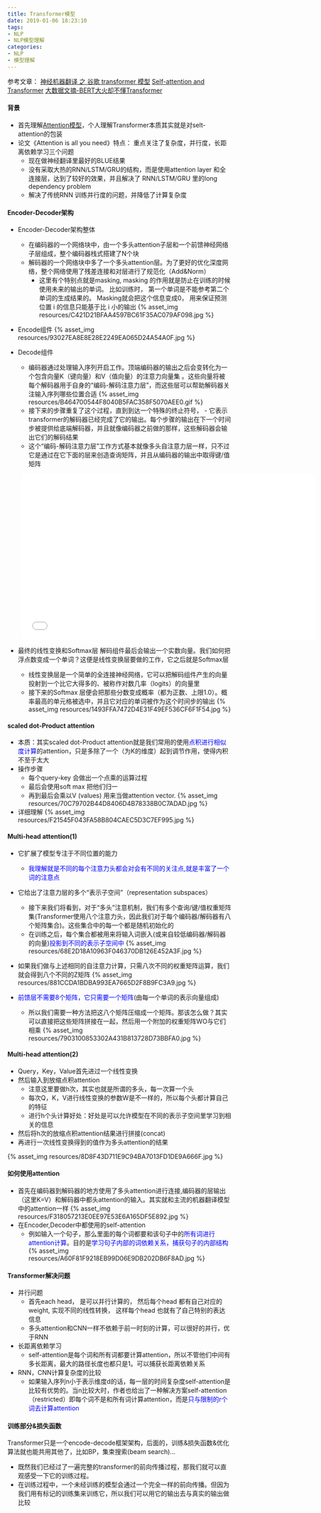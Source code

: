 ```yaml
---
title: Transformer模型
date: 2019-01-06 18:23:10
tags: 
- NLP
- NLP模型理解
categories: 
- NLP
- 模型理解
---
```


参考文章：
[神经机器翻译 之 谷歌 transformer 模型](https://shimo.im/docs/gmRW4WV2mjoXzKA1)
[Self-attention and Transformer](https://www.cnblogs.com/robert-dlut/p/8638283.html)
[大数据文摘-BERT大火却不懂Transformer](https://mp.weixin.qq.com/s?__biz=MjM5MTQzNzU2NA==&mid=2651666707&idx=1&sn=2e9149ccdba746eaec687038ce560349&chksm=bd4c1e808a3b97968a15cb3d21032b5394461a1be275476e4fd26563aa28d99be0b798ccee17&mpshare=1&scene=1&srcid=0111kbdci7utfkYpw9bNBcpF&key=f8b9d5856fa70f7d2eabd677b381f98687650f8caf1af873c78466b32517ee5af4eecc661ae63d35bf90beca422d1abea7b7c897e43f33ab3ef7de4c816797d4bad752a5e6f5acc1908b28ffd604355f&ascene=0&uin=MTE0NTY4MjMyMQ%3D%3D&devicetype=iMac+MacBookPro14%2C1+OSX+OSX+10.13.6+build(17G65)&version=11020201&lang=zh_CN&pass_ticket=sLCET0Y%2BZTkYDsKSej3nfbOS885niL2%2Bt2ffNlFmQw3FszFuawe4q3nwl02gUnCe)


#### 背景
- 首先理解[Attention模型](https://yuancl.github.io/2019/01/05/nlp/Attention模型/)，个人理解Transformer本质其实就是对selt-attention的包装
- 论文《Attention is all you need》特点：
  重点关注了复杂度，并行度，长距离依赖学习三个问题
  - 现在做神经翻译里最好的BLUE结果
  - 没有采取大热的RNN/LSTM/GRU的结构，而是使用attention layer 和全连接层，达到了较好的效果，并且解决了 RNN/LSTM/GRU 里的long dependency problem 
  - 解决了传统RNN 训练并行度的问题，并降低了计算复杂度


#### Encoder-Decoder架构
- Encoder-Decoder架构整体
  - 在编码器的一个网络块中，由一个多头attention子层和一个前馈神经网络子层组成，整个编码器栈式搭建了N个块
  - 解码器的一个网络块中多了一个多头attention层。为了更好的优化深度网络，整个网络使用了残差连接和对层进行了规范化（Add&Norm）
    - 这里有个特别点就是masking,  masking 的作用就是防止在训练的时候 使用未来的输出的单词。 比如训练时， 第一个单词是不能参考第二个单词的生成结果的。 Masking就会把这个信息变成0， 用来保证预测位置 i 的信息只能基于比 i 小的输出
{% asset_img resources/C421D21BFAA4597BC61F35AC079AF098.jpg %}

- Encode组件
  {% asset_img resources/93027EA8E8E28E2249EA065D24A54A0F.jpg %}

- Decode组件
  - 编码器通过处理输入序列开启工作。顶端编码器的输出之后会变转化为一个包含向量K（键向量）和V（值向量）的注意力向量集 。这些向量将被每个解码器用于自身的“编码-解码注意力层”，而这些层可以帮助解码器关注输入序列哪些位置合适
  {% asset_img resources/B464700544F8040B5FAC358F5070AEE0.gif %}
  - 接下来的步骤重复了这个过程，直到到达一个特殊的终止符号，  -  它表示transformer的解码器已经完成了它的输出。每个步骤的输出在下一个时间步被提供给底端解码器，并且就像编码器之前做的那样，这些解码器会输出它们的解码结果
  - 这个“编码-解码注意力层”工作方式基本就像多头自注意力层一样，只不过它是通过在它下面的层来创造查询矩阵，并且从编码器的输出中取得键/值矩阵
  <p style="margin-left: 8px;margin-right: 8px;"><span data-ratio="1.9636363636363636" id="js_tx_video_container_0.7003880785346812" class="js_tx_video_container" style="display: block; width: 661px; height: 372px;"><iframe frameborder="0" width="661" height="371.8125" allow="autoplay; fullscreen" allowfullscreen="true" src="//v.qq.com/txp/iframe/player.html?origin=https%3A%2F%2Fmp.weixin.qq.com&amp;vid=m13563cy49o&amp;autoplay=false&amp;full=true&amp;show1080p=false&amp;isDebugIframe=false"></iframe></span></p>

- 最终的线性变换和Softmax层
  解码组件最后会输出一个实数向量。我们如何把浮点数变成一个单词？这便是线性变换层要做的工作，它之后就是Softmax层
  - 线性变换层是一个简单的全连接神经网络，它可以把解码组件产生的向量投射到一个比它大得多的、被称作对数几率（logits）的向量里
  - 接下来的Softmax 层便会把那些分数变成概率（都为正数、上限1.0）。概率最高的单元格被选中，并且它对应的单词被作为这个时间步的输出
  {% asset_img resources/1493FFA7472D4E31F49EF536CF6F1F54.jpg %}

#### scaled dot-Product attention
- 本质：其实scaled dot-Product attention就是我们常用的使用<font color='blue'>点积进行相似度计算</font>的attention，只是多除了一个（为K的维度）起到调节作用，使得内积不至于太大
- 操作步骤
  - 每个query-key 会做出一个点乘的运算过程
  - 最后会使用soft max 把他们归一
  - 再到最后会乘以V (values) 用来当做attention vector. 
  {% asset_img resources/70C79702B44D8406D4B78338B0C7ADAD.jpg %}
- 详细理解
  {% asset_img resources/F21545F043FA58B804CAEC5D3C7EF995.jpg %}


#### Multi-head attention(1)
- 它扩展了模型专注于不同位置的能力
  - <font color='blue'>我理解就是不同的每个注意力头都会对会有不同的关注点,就是丰富了一个词的注意点</font>
- 它给出了注意力层的多个“表示子空间”（representation subspaces）
  - 接下来我们将看到，对于“多头”注意机制，我们有多个查询/键/值权重矩阵集(Transformer使用八个注意力头，因此我们对于每个编码器/解码器有八个矩阵集合)。这些集合中的每一个都是随机初始化的
  - 在训练之后，每个集合都被用来将输入词嵌入(或来自较低编码器/解码器的向量)<font color='blue'>投影到不同的表示子空间中</font>
 {% asset_img resources/68E2D18A10963F046370DB126E452A3F.jpg %}

- 如果我们做与上述相同的自注意力计算，只需八次不同的权重矩阵运算，我们就会得到八个不同的Z矩阵
  {% asset_img resources/881CCDA1BDBA993EA7665D2F8B9FC3A9.jpg %}

- <font color='blue'>前馈层不需要8个矩阵，它只需要一个矩阵</font>(由每一个单词的表示向量组成)
  - 所以我们需要一种方法把这八个矩阵压缩成一个矩阵。那该怎么做？其实可以直接把这些矩阵拼接在一起，然后用一个附加的权重矩阵WO与它们相乘
{% asset_img resources/7903100853302A431B813728D73BBFA0.jpg %}

#### Multi-head attention(2)
- Query，Key，Value首先进过一个线性变换
- 然后输入到放缩点积attention
  - 注意这里要做h次，其实也就是所谓的多头，每一次算一个头
  - 每次Q，K，V进行线性变换的参数W是不一样的，所以每个头都计算自己的特征
  - 进行h个头计算好处：好处是可以允许模型在不同的表示子空间里学习到相关的信息
- 然后将h次的放缩点积attention结果进行拼接(concat)
- 再进行一次线性变换得到的值作为多头attention的结果

{% asset_img resources/8D8F43D711E9C94BA7013FD1DE9A666F.jpg %}


#### 如何使用attention
- 首先在编码器到解码器的地方使用了多头attention进行连接,编码器的层输出（这里K=V）和解码器中都头attention的输入。其实就和主流的机器翻译模型中的attention一样
  {% asset_img resources/F318057213E0EE97E53E6A165DF5E892.jpg %}
- 在Encoder,Decoder中都使用的self-attention
  - 例如输入一个句子，那么里面的每个词都要和该句子中的<font color='blue'>所有词进行attention计算</font>。目的是<font color='blue'>学习句子内部的词依赖关系，捕获句子的内部结构</font>
{% asset_img resources/A60F81F9218EB99D06E9DB202DB6F8AD.jpg %}

#### Transformer解决问题
- 并行问题
  - 首先each head， 是可以并行计算的， 然后每个head 都有自己对应的weight, 实现不同的线性转换， 这样每个head 也就有了自己特别的表达信息
  - 多头attention和CNN一样不依赖于前一时刻的计算，可以很好的并行，优于RNN
- 长距离依赖学习
  - self-attention是每个词和所有词都要计算attention，所以不管他们中间有多长距离，最大的路径长度也都只是1。可以捕获长距离依赖关系
- RNN，CNN计算复杂度的比较
  - 如果输入序列n小于表示维度d的话，每一层的时间复杂度self-attention是比较有优势的。当n比较大时，作者也给出了一种解决方案self-attention（restricted）即每个词不是和所有词计算attention，而是<font color='blue'>只与限制的r个词去计算attention</font>
  

#### 训练部分&损失函数
Transformer只是一个encode-decode框架架构，后面的，训练&损失函数&优化算法就也能共用其他了，比如BP，集束搜索(beam search)...
- 既然我们已经过了一遍完整的transformer的前向传播过程，那我们就可以直观感受一下它的训练过程。
- 在训练过程中，一个未经训练的模型会通过一个完全一样的前向传播。但因为我们用有标记的训练集来训练它，所以我们可以用它的输出去与真实的输出做比较

